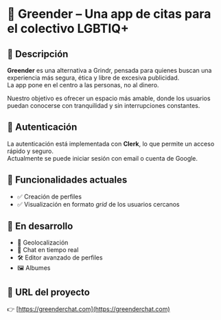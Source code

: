 # 🌈 Greender – Una app de citas para el colectivo LGBTIQ+

## 📝 Descripción  

**Greender** es una alternativa a Grindr, pensada para quienes buscan una experiencia más segura, ética y libre de excesiva publicidad.  
La app pone en el centro a las personas, no al dinero.

Nuestro objetivo es ofrecer un espacio más amable, donde los usuarios puedan conocerse con tranquilidad y sin interrupciones constantes.  

## 🔐 Autenticación  

La autenticación está implementada con **Clerk**, lo que permite un acceso rápido y seguro.  
Actualmente se puede iniciar sesión con email o cuenta de Google.

## 💬 Funcionalidades actuales  

- ✅ Creación de perfiles  
- ✅ Visualización en formato *grid* de los usuarios cercanos

## 🚧 En desarrollo  

- 📍 Geolocalización  
- 💬 Chat en tiempo real  
- 🛠️ Editor avanzado de perfiles  
- 🖼️ Albumes

## 🔗 URL del proyecto  

👉 [https://greenderchat.com](https://greenderchat.com)